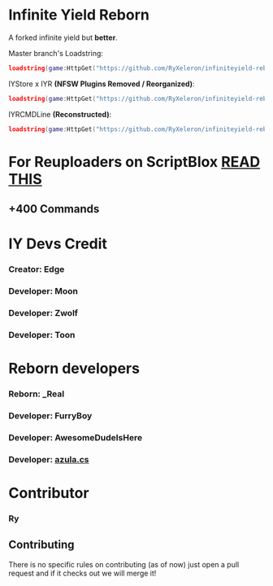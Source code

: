 # Infinite Yield Reborn
A forked infinite yield but **better**.

Master branch's Loadstring:
```lua
loadstring(game:HttpGet("https://github.com/RyXeleron/infiniteyield-reborn/raw/master/source"))()
```

IYStore x IYR **(NFSW Plugins Removed / Reorganized)**:
```lua
loadstring(game:HttpGet("https://github.com/RyXeleron/infiniteyield-reborn/raw/master/Infinite%20Store"))()
```

IYRCMDLine **(Reconstructed)**:
```lua
loadstring(game:HttpGet("https://github.com/RyXeleron/infiniteyield-reborn/raw/master/IYRCMDBAR"))()
```

# For Reuploaders on ScriptBlox [READ THIS](https://github.com/RyXeleron/infiniteyield-reborn/tree/scriptblox?tab=readme-ov-file#for-the-reuploaders-on-scriptblox-please-read-me)

## +400 Commands

# IY Devs Credit 
### Creator: Edge

### Developer: Moon
### Developer: Zwolf
### Developer: Toon

# Reborn developers
### Reborn: _Real

### Developer: FurryBoy
### Developer: AwesomeDudeIsHere
### Developer: [azula.cs](https://api.infiniteyieldreborn.xyz/)

# Contributor

### Ry

## Contributing
There is no specific rules on contributing (as of now) just open a pull request and if it checks out we will merge it!
